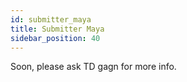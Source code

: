 ```yaml
---
id: submitter_maya
title: Submitter Maya
sidebar_position: 40
---
```


Soon, please ask TD gagn for more info.
